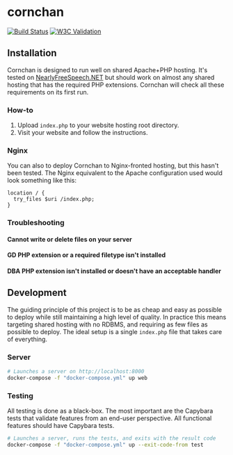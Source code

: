 # cornchan
[![Build Status](https://travis-ci.com/lurkshark/cornchan.svg?branch=master)](https://travis-ci.com/lurkshark/cornchan)
[![W3C Validation](https://img.shields.io/w3c-validation/html?targetUrl=https%3A%2F%2Fcornchan.org%2Fcorn%2F)](https://validator.nu/?doc=https%3A%2F%2Fcornchan.org%2Fcorn%2F)

## Installation
Cornchan is designed to run well on shared Apache+PHP hosting. It's tested on [NearlyFreeSpeech.NET](https://www.nearlyfreespeech.net/) but should work on almost any shared hosting that has the required PHP extensions. Cornchan will check all these requirements on its first run.

### How-to
1. Upload `index.php` to your website hosting root directory.
2. Visit your website and follow the instructions.

### Nginx
You can also to deploy Cornchan to Nginx-fronted hosting, but this hasn't been tested. The Nginx equivalent to the Apache configuration used would look something like this:

```nginx
location / {
  try_files $uri /index.php;
}
```

### Troubleshooting

#### Cannot write or delete files on your server

#### GD PHP extension or a required filetype isn't installed

#### DBA PHP extension isn't installed or doesn't have an acceptable handler

## Development
The guiding principle of this project is to be as cheap and easy as possible to deploy while still maintaining a high level of quality. In practice this means targeting shared hosting with no RDBMS, and requiring as few files as possible to deploy. The ideal setup is a single `index.php` file that takes care of everything.

### Server

```sh
# Launches a server on http://localhost:8000
docker-compose -f "docker-compose.yml" up web
```

### Testing
All testing is done as a black-box. The most important are the Capybara tests that validate features from an end-user perspective. All functional features should have Capybara tests.

```sh
# Launches a server, runs the tests, and exits with the result code
docker-compose -f "docker-compose.yml" up --exit-code-from test
```
